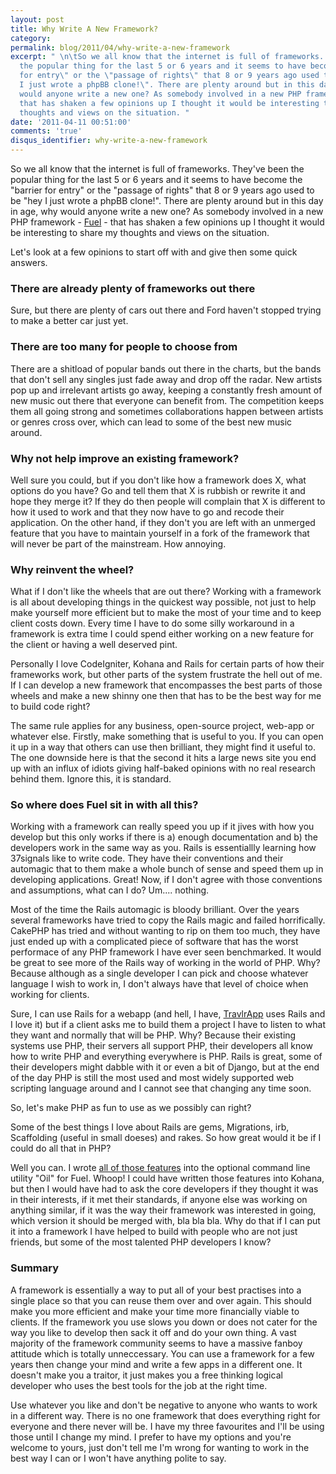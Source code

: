 ```yaml
---
layout: post
title: Why Write A New Framework?
category: 
permalink: blog/2011/04/why-write-a-new-framework
excerpt: " \n\tSo we all know that the internet is full of frameworks. They've been
  the popular thing for the last 5 or 6 years and it seems to have become the \"barrier
  for entry\" or the \"passage of rights\" that 8 or 9 years ago used to be \"hey
  I just wrote a phpBB clone!\". There are plenty around but in this day in age, why
  would anyone write a new one? As somebody involved in a new PHP framework \"Fuel\"
  that has shaken a few opinions up I thought it would be interesting to share my
  thoughts and views on the situation. "
date: '2011-04-11 00:51:00'
comments: 'true'
disqus_identifier: why-write-a-new-framework
---
```


So we all know that the internet is full of frameworks. They've been the popular thing for the last 5 or 6 years and it seems to have become the "barrier for entry" or the "passage of rights" that 8 or 9 years ago used to be "hey I just wrote a phpBB clone!". There are plenty around but in this day in age, why would anyone write a new one? As somebody involved in a new PHP framework - [Fuel](http://fuelphp.com) - that has shaken a few opinions up I thought it would be interesting to share my thoughts and views on the situation.

Let's look at a few opinions to start off with and give then some quick answers.

### There are already plenty of frameworks out there

Sure, but there are plenty of cars out there and Ford haven't stopped trying to make a better car just yet.

### There are too many for people to choose from

There are a shitload of popular bands out there in the charts, but the bands that don't sell any singles just fade away and drop off the radar. New artists pop up and irrelevant artists go away, keeping a constantly fresh amount of new music out there that everyone can benefit from. The competition keeps them all going strong and sometimes collaborations happen between artists or genres cross over, which can lead to some of the best new music around.

### Why not help improve an existing framework?

Well sure you could, but if you don't like how a framework does X, what options do you have? Go and tell them that X is rubbish or rewrite it and hope they merge it? If they do then people will complain that X is different to how it used to work and that they now have to go and recode their application. On the other hand, if they don't you are left with an unmerged feature that you have to maintain yourself in a fork of the framework that will never be part of the mainstream. How annoying.

### Why reinvent the wheel?

What if I don't like the wheels that are out there? Working with a framework is all about developing things in the quickest way possible, not just to help make yourself more efficient but to make the most of your time and to keep client costs down. Every time I have to do some silly workaround in a framework is extra time I could spend either working on a new feature for the client or having a well deserved pint.

Personally I love CodeIgniter, Kohana and Rails for certain parts of how their frameworks work, but other parts of the system frustrate the hell out of me. If I can develop a new framework that encompasses the best parts of those wheels and make a new shinny one then that has to be the best way for me to build code right? 

The same rule applies for any business, open-source project, web-app or whatever else. Firstly, make something that is useful to you. If you can open it up in a way that others can use then brilliant, they might find it useful to. The one downside here is that the second it hits a large news site you end up with an influx of idiots giving half-baked opinions with no real research behind them. Ignore this, it is standard.

### So where does Fuel sit in with all this?

Working with a framework can really speed you up if it jives with how you develop but this only works if there is a) enough documentation and b) the developers work in the same way as you. Rails is essentiallly learning how 37signals like to write code. They have their conventions and their automagic that to them make a whole bunch of sense and speed them up in developing applications. Great! Now, if I don't agree with those conventions and assumptions, what can I do? Um.... nothing.

Most of the time the Rails automagic is bloody brilliant. Over the years several frameworks have tried to copy the Rails magic and failed horrifically. CakePHP has tried and without wanting to rip on them too much, they have just ended up with a complicated piece of software that has the worst performace of any PHP framework I have ever seen benchmarked. It would be great to see more of the Rails way of working in the world of PHP. Why? Because although as a single developer I can pick and choose whatever language I wish to work in, I don't always have that level of choice when working for clients.

Sure, I can use Rails for a webapp (and hell, I have, [TravlrApp](http://travlrapp.com/) uses Rails and I love it) but if a client asks me to build them a project I have to listen to what they want and normally that will be PHP. Why? Because their existing systems use PHP, their servers all support PHP, their developers all know how to write PHP and everything everywhere is PHP. Rails is great, some of their developers might dabble with it or even a bit of Django, but at the end of the day PHP is still the most used and most widely supported web scripting language around and I cannot see that changing any time soon.

So, let's make PHP as fun to use as we possibly can right?

Some of the best things I love about Rails are gems, Migrations, irb, Scaffolding (useful in small doeses) and rakes. So how great would it be if I could do all that in PHP?

Well you can. I wrote [all of those features](/blog/2011/03/fuelphp-oil-introduction-scaffolding) into the optional command line utility "Oil" for Fuel. Whoop! I could have written those features into Kohana, but then I would have had to ask the core developers if they thought it was in their interests, if it met their standards, if anyone else was working on anything similar, if it was the way their framework was interested in going, which version it should be merged with, bla bla bla. Why do that if I can put it into a framework I have helped to build with people who are not just friends, but some of the most talented PHP developers I know?

### Summary

A framework is essentially a way to put all of your best practises into a single place so that you can reuse them over and over again. This should make you more efficient and make your time more financially viable to clients. If the framework you use slows you down or does not cater for the way you like to develop then sack it off and do your own thing. A vast majority of the framework community seems to have a massive fanboy attitude which is totally unneccessary. You can use a framework for a few years then change your mind and write a few apps in a different one. It doesn't make you a traitor, it just makes you a free thinking logical developer who uses the best tools for the job at the right time.

Use whatever you like and don't be negative to anyone who wants to work in a different way. There is no one framework that does everything right for everyone and there never will be. I have my three favourites and I'll be using those until I change my mind. I prefer to have my options and you're welcome to yours, just don't tell me I'm wrong for wanting to work in the best way I can or I won't have anything polite to say.

